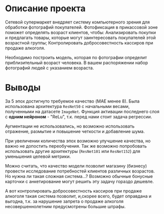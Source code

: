 # Описание проекта
Сетевой супермаркет внедряет систему компьютерного зрения для обработки фотографий покупателей. Фотофиксация в прикассовой зоне поможет определять возраст клиентов, чтобы:
Анализировать покупки и предлагать товары, которые могут заинтересовать покупателей этой возрастной группы;
Контролировать добросовестность кассиров при продаже алкоголя.

Необходимо построить модель, которая по фотографии определит приблизительный возраст человека. В вашем распоряжении набор фотографий людей с указанием возраста.

# Выводы

За 5 эпох достигнуто требуемое качество (MAE менее 8). Была использована архитектура `ResNet50` с начальными весами, полученными на датасете `ImageNet`. Функция активации последнего слоя с **одним нейроном** - "ReLu", т.к. перед нами стоит задача регрессии.

Аугментации не использовались, но возможно использовать отражение, размытие и повышение четкости и добавление шума.

При увеличении количества эпох возможно улучшение качества, но важно не допостить переобучения. Так же возможно попробовать использовать другие архитектуры (`ResNet101` или `ResNet152`) для уменьшения целевой метрики.

Можно считать, что качество модели позволит магазину (бизнесу) провести исследование потребностей клиентов различных возрастов. Но нужна ли такая сложная система...? Возможно обычные бонусные карточки с анкетирование могут решить эту задачу гораздо дешевле.
    
А вот контролировать добросовестность кассиров при продаже алкоголя такая система позволит, и,скорее всего, будет оправдана и выгодна, т.к. за нарушение запрета о продаже алкоголя несовершеннолетним предусмотрены большие штрафы.